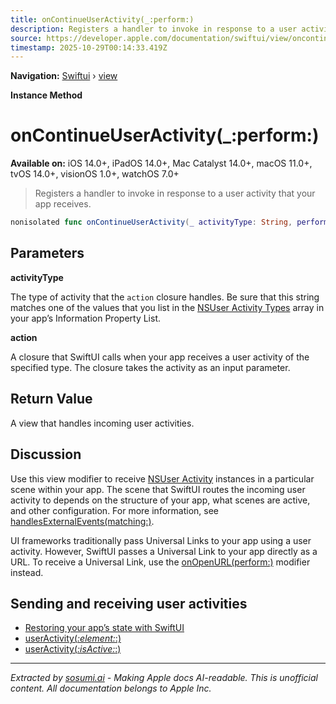 ```yaml
---
title: onContinueUserActivity(_:perform:)
description: Registers a handler to invoke in response to a user activity that your app receives.
source: https://developer.apple.com/documentation/swiftui/view/oncontinueuseractivity(_:perform:)
timestamp: 2025-10-29T00:14:33.419Z
---
```


**Navigation:** [Swiftui](/documentation/swiftui) › [view](/documentation/swiftui/view)

**Instance Method**

# onContinueUserActivity(_:perform:)

**Available on:** iOS 14.0+, iPadOS 14.0+, Mac Catalyst 14.0+, macOS 11.0+, tvOS 14.0+, visionOS 1.0+, watchOS 7.0+

> Registers a handler to invoke in response to a user activity that your app receives.

```swift
nonisolated func onContinueUserActivity(_ activityType: String, perform action: @escaping (NSUserActivity) -> ()) -> some View
```

## Parameters

**activityType**

The type of activity that the `action` closure handles. Be sure that this string matches one of the values that you list in the [NSUser Activity Types](/documentation/BundleResources/Information-Property-List/NSUserActivityTypes) array in your app’s Information Property List.



**action**

A closure that SwiftUI calls when your app receives a user activity of the specified type. The closure takes the activity as an input parameter.



## Return Value

A view that handles incoming user activities.

## Discussion

Use this view modifier to receive [NSUser Activity](/documentation/Foundation/NSUserActivity) instances in a particular scene within your app. The scene that SwiftUI routes the incoming user activity to depends on the structure of your app, what scenes are active, and other configuration. For more information, see [handlesExternalEvents(matching:)](/documentation/swiftui/scene/handlesexternalevents(matching:)).

UI frameworks traditionally pass Universal Links to your app using a user activity. However, SwiftUI passes a Universal Link to your app directly as a URL. To receive a Universal Link, use the [onOpenURL(perform:)](/documentation/swiftui/view/onopenurl(perform:)) modifier instead.

## Sending and receiving user activities

- [Restoring your app’s state with SwiftUI](/documentation/swiftui/restoring-your-app-s-state-with-swiftui)
- [userActivity(_:element:_:)](/documentation/swiftui/view/useractivity(_:element:_:))
- [userActivity(_:isActive:_:)](/documentation/swiftui/view/useractivity(_:isactive:_:))

---

*Extracted by [sosumi.ai](https://sosumi.ai) - Making Apple docs AI-readable.*
*This is unofficial content. All documentation belongs to Apple Inc.*

